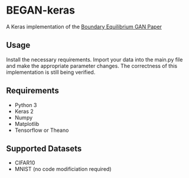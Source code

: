 # BEGAN-keras
A Keras implementation of the [Boundary Equilibrium GAN Paper](https://arxiv.org/abs/1703.10717)

## Usage
Install the necessary requirements. Import your data into the main.py file and make the appropriate parameter changes. The correctness of this implementation is still being verified.

## Requirements
- Python 3
- Keras 2
- Numpy
- Matplotlib
- Tensorflow or Theano

## Supported Datasets 
 - CIFAR10 
 - MNIST (no code modificiation required)
